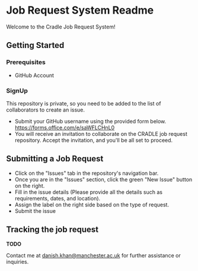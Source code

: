 # Job Request System Readme

Welcome to the Cradle Job Request System!

## Getting Started

### Prerequisites

- GitHub Account

### SignUp

This repository is private, so you need to be added to the list of collaborators to create an issue.
- Submit your GitHub username using the provided form below.<br>
  https://forms.office.com/e/saWFLCHnL0 
- You will receive an invitation to collaborate on the CRADLE job request repository. Accept the invitation, and you'll be all set to proceed.

## Submitting a Job Request
- Click on the "Issues" tab in the repository's navigation bar.
- Once you are in the "Issues" section, click the green "New Issue" button on the right.
- Fill in the issue details (Please provide all the details such as requirements, dates, and location).
- Assign the label on the right side based on the type of request.
- Submit the issue

## Tracking the job request
**TODO**

Contact me at danish.khan@manchester.ac.uk for further assistance or inquiries.
